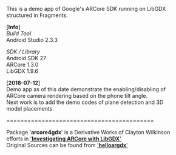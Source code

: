 
This is a demo app of Google's ARCore SDK running on LibGDX<br/>
structured in Fragments.


[**Info**]<br/>
*Build Tool*<br/>
	Android Studio 2.3.3
    
*SDK / Library*<br/>
	Android SDK 27<br/>
	ARCore 1.3.0<br/>
	LibGDX 1.9.6<br/>

	
[**2018-07-12**]<br/>
Demo app as of this date demonstrate the enabling/disabling of<br/>
ARCore camera rendering based on the phone tilt angle.
<br/>
Next work is to add the demo codes of plane detection and 3D<br/>
model placements.


==========================================


Package '**arcore4gdx**' is a Derivative Works of Clayton Wilkinson<br/>
efforts in ['**Investigating ARCore with LibGDX**'](https://medium.com/@wilkinsonclay/investigating-arcore-with-libgdx-f69b83764118)<br/>
Original Sources can be found from ['**helloargdx**'](https://github.com/google/helloargdx)